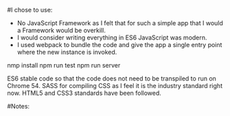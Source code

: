 #I chose to use:

* No JavaScript Framework as I felt that for such a simple app that I would a Framework would be overkill.
* I would consider writing everything in ES6 JavaScript was modern.
* I used webpack to bundle the code and give the app a single entry point where the new instance is invoked.

nmp install
npm run test
npm run server

ES6 stable code so that the code does not need to be transpiled to run on Chrome 54.
SASS for compiling CSS as I feel it is the industry standard right now.
HTML5 and CSS3 standards have been followed.

#Notes: